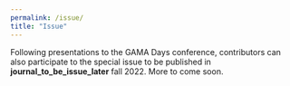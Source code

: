```yaml
---
permalink: /issue/
title: "Issue"
---
```


Following presentations to the GAMA Days conference, contributors can also participate to the special issue to be published in __journal_to_be_issue_later__ fall 2022. More to come soon.
